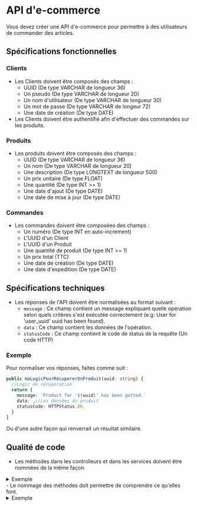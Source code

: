 # API d'e-commerce

Vous devez créer une API d'e-commerce pour permettre à des utilisateurs de commander des articles.

## Spécifications fonctionnelles

### Clients

- Les Clients doivent être composés des champs :
  - UUID (De type VARCHAR de longueur 36)
  - Un pseudo (De type VARCHAR de longueur 20)
  - Un nom d'utilisateur (De type VARCHAR de longueur 30)
  - Un mot de passe (De type VARCHAR de longeur 72)
  - Une date de création (De type DATE)
- Les Clients doivent être authentifié afin d'effectuer des commandes sur les produits.

### Produits

- Les produits doivent être composés des champs :
  - UUID (De type VARCHAR de longueur 36)
  - Un nom (De type VARCHAR de longueur 20)
  - Une description (De type LONGTEXT de longueur 500)
  - Un prix unitaire (De type FLOAT)
  - Une quantité (De type INT >= 1)
  - Une date d'ajout (De type DATE)
  - Une date de mise à jour (De type DATE)

### Commandes

- Les commandes doivent être composées des champs :
  - Un numéro (De type INT en auto-increment)
  - L'UUID d'un Client
  - L'UUID d'un Produit
  - Une quantité de produit (De type INT >= 1)
  - Un prix total (TTC)
  - Une date de création (De type DATE)
  - Une date d'expedition (De type DATE)

## Spécifications techniques

- Les réponses de l'API doivent être normalisées au format suivant :
  - `message` : Ce champ contient un message expliquant quelle opération selon quels critères s'est exécutée correctement (e.g: User for 'user_uuid' uuid has been found).
  - `data` : Ce champ contient les données de l'opération.
  - `statusCode` : Ce champ contient le code de status de la requête (Un code HTTP)

### Exemple

Pour normaliser vos réponses, faites comme suit :

```ts
public maLogicPourRécupererUnProduit(uuid: string) {
  //Logic de récupération
  return {
    message: `Product for '${uuid}' has been getted.`
    data: ,//Les données du produit
    statusCode: HTTPStatus.OK,
  }
}
```

Ou d'une autre façon qui renverrait un résultat similaire.

## Qualité de code

- Les méthodes dans les controlleurs et dans les services doivent être nommées de la même façon.
<details>
<summary>Exemple</summary>

`products.controller.ts`

```ts
public getByUUID(uuid: string) {
  service.getByUUID(uuid);
}
```

`products.service.ts`

```ts
public getByUUID(uuid: string) {
  //logic here
}
```
</details>
- Le nommage des méthodes doit permettre de comprendre ce qu'elles font.
<details>
<summary>Exemple</summary>

`products.controller.ts`

```ts
public getByUUID(uuid: string) {
  //...
}
```

Ici, en lisant le nom "getByUUID" on sait qu'on récupère un **Produit** (Car la méthode se situe dans le controlleur **Product**) et on sait sur quel critère se base la récupération du Produit (Ici l'UUID).

</details>